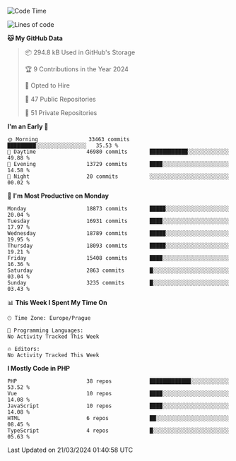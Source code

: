 <!--START_SECTION:waka-->
![Code Time](http://img.shields.io/badge/Code%20Time-1%2C583%20hrs%2058%20mins-blue)

![Lines of code](https://img.shields.io/badge/From%20Hello%20World%20I%27ve%20Written-29.3%20million%20lines%20of%20code-blue)

**🐱 My GitHub Data** 

> 📦 294.8 kB Used in GitHub's Storage 
 > 
> 🏆 9 Contributions in the Year 2024
 > 
> 💼 Opted to Hire
 > 
> 📜 47 Public Repositories 
 > 
> 🔑 51 Private Repositories 
 > 
**I'm an Early 🐤** 

```text
🌞 Morning                33463 commits       █████████░░░░░░░░░░░░░░░░   35.53 % 
🌆 Daytime                46980 commits       ████████████░░░░░░░░░░░░░   49.88 % 
🌃 Evening                13729 commits       ████░░░░░░░░░░░░░░░░░░░░░   14.58 % 
🌙 Night                  20 commits          ░░░░░░░░░░░░░░░░░░░░░░░░░   00.02 % 
```
📅 **I'm Most Productive on Monday** 

```text
Monday                   18873 commits       █████░░░░░░░░░░░░░░░░░░░░   20.04 % 
Tuesday                  16931 commits       ████░░░░░░░░░░░░░░░░░░░░░   17.97 % 
Wednesday                18789 commits       █████░░░░░░░░░░░░░░░░░░░░   19.95 % 
Thursday                 18093 commits       █████░░░░░░░░░░░░░░░░░░░░   19.21 % 
Friday                   15408 commits       ████░░░░░░░░░░░░░░░░░░░░░   16.36 % 
Saturday                 2863 commits        █░░░░░░░░░░░░░░░░░░░░░░░░   03.04 % 
Sunday                   3235 commits        █░░░░░░░░░░░░░░░░░░░░░░░░   03.43 % 
```


📊 **This Week I Spent My Time On** 

```text
🕑︎ Time Zone: Europe/Prague

💬 Programming Languages: 
No Activity Tracked This Week

🔥 Editors: 
No Activity Tracked This Week
```

**I Mostly Code in PHP** 

```text
PHP                      38 repos            █████████████░░░░░░░░░░░░   53.52 % 
Vue                      10 repos            ████░░░░░░░░░░░░░░░░░░░░░   14.08 % 
JavaScript               10 repos            ████░░░░░░░░░░░░░░░░░░░░░   14.08 % 
HTML                     6 repos             ██░░░░░░░░░░░░░░░░░░░░░░░   08.45 % 
TypeScript               4 repos             █░░░░░░░░░░░░░░░░░░░░░░░░   05.63 % 
```




 Last Updated on 21/03/2024 01:40:58 UTC
<!--END_SECTION:waka-->
<!--
**AlexKratky/AlexKratky** is a ✨ _special_ ✨ repository because its `README.md` (this file) appears on your GitHub profile.

Here are some ideas to get you started:

- 🔭 I’m currently working on ...
- 🌱 I’m currently learning ...
- 👯 I’m looking to collaborate on ...
- 🤔 I’m looking for help with ...
- 💬 Ask me about ...
- 📫 How to reach me: ...
- 😄 Pronouns: ...
- ⚡ Fun fact: ...
-->
